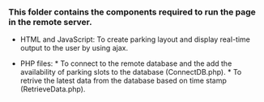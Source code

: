 ### This folder contains the components required to run the page in the remote server.

* HTML and JavaScript: To create parking layout and display real-time output to the user by using ajax.

* PHP files: * To connect to the remote database and the add the availability of parking slots to the database (ConnectDB.php).
             * To retrive the latest data from the database based on time stamp (RetrieveData.php).
